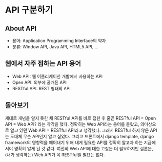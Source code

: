 # API 구분하기

## About API

- 용어: Application Programming Interface의 약자
- 분류: Window API, Java API, HTML5 API, ...

## 웹에서 자주 접하는 API 용어

- Web API: 웹 어플리케이션 개발에서 사용하는 API
- Open API: 외부에 공개된 API
- RESTful API: REST 형태의 API

## 돌아보기

제대로 개념을 알지 못한 채 RESTful API를 바로 접한 후 줄곧 RESTful API = Open API = Web API? 라는 착각을 했다. 정확히는 Web API라는 용어를 몰랐고, 의미상으로 알고 있던 Web API = RESTful API라고 생각했다. 그래서 RESTful 하지 않은 API는 도대체 무슨 API인지 알고 싶었다. 그리고 프론트에서 django template, django framework의 영향력을 떼어내기 위해 내게 필요한 API를 정확히 알고자 하는 지금에서야 명확히 알게 된 것 같다. 여전히 Web API에 대한 고찰은 더 필요하지만 결론은, (내가 생각하는) Web API가 꼭 RESTful일 필요는 없다.